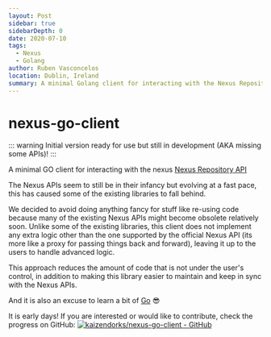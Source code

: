 ```yaml
---
layout: Post
sidebar: true
sidebarDepth: 0
date: 2020-07-10
tags:
  - Nexus
  - Golang
author: Ruben Vasconcelos
location: Dublin, Ireland
summary: A minimal Golang client for interacting with the Nexus Repository APIs.
---
```

# nexus-go-client

::: warning
Initial version ready for use but still in development (AKA missing some APIs)!
:::

A minimal GO client for interacting with the nexus [Nexus Repository API](https://help.sonatype.com/repomanager3/rest-and-integration-api)

The Nexus APIs seem to still be in their infancy but evolving at a fast pace, this has caused some of the existing libraries to fall behind.

We decided to avoid doing anything fancy for stuff like re-using code because many of the existing Nexus APIs might become obsolete relatively soon. Unlike some of the existing libraries, this client does not implement any extra logic other than the one supported by the official Nexus API (its more like a proxy for passing things back and forward), leaving it up to the users to handle advanced logic.

This approach reduces the amount of code that is not under the user's control, in addition to making this library easier to maintain and keep in sync with the Nexus APIs.

And it is also an excuse to learn a bit of [Go](https://golang.org/) 😎

It is early days! If you are interested or would like to contribute, check the progress on GitHub:
[![kaizendorks/nexus-go-client - GitHub](https://gh-card.dev/repos/kaizendorks/nexus-go-client.svg?fullname=)](https://github.com/kaizendorks/nexus-go-client)

